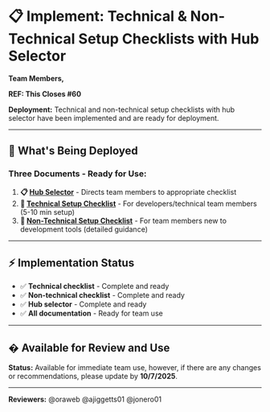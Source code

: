 # 📋 Implement: Technical & Non-Technical Setup Checklists with Hub Selector

**Team Members,**

**REF: This Closes #60**

**Deployment:** Technical and non-technical setup checklists with hub selector have been implemented and are ready for deployment.

---

## 🎯 **What's Being Deployed**

### **Three Documents - Ready for Use:**

1. **📋 [Hub Selector](VOLUNTEER_ONBOARDING_README.md)** - Directs team members to appropriate checklist
2. **🔧 [Technical Setup Checklist](TECHNICAL_VOLUNTEER_ONBOARDING.md)** - For developers/technical team members (5-10 min setup)
3. **👥 [Non-Technical Setup Checklist](NON_TECHNICAL_VOLUNTEER_ONBOARDING.md)** - For team members new to development tools (detailed guidance)

---

## ⚡ **Implementation Status**

- ✅ **Technical checklist** - Complete and ready
- ✅ **Non-technical checklist** - Complete and ready  
- ✅ **Hub selector** - Complete and ready
- ✅ **All documentation** - Ready for team use

---

## � **Available for Review and Use**

**Status:** Available for immediate team use, however, if there are any changes or recommendations, please update by **10/7/2025**.

---

**Reviewers:** @oraweb @ajiggetts01 @jonero01
